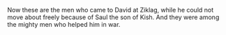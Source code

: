 Now these are the men who came to David at Ziklag, while he could not move about freely because of Saul the son of Kish. And they were among the mighty men who helped him in war.
